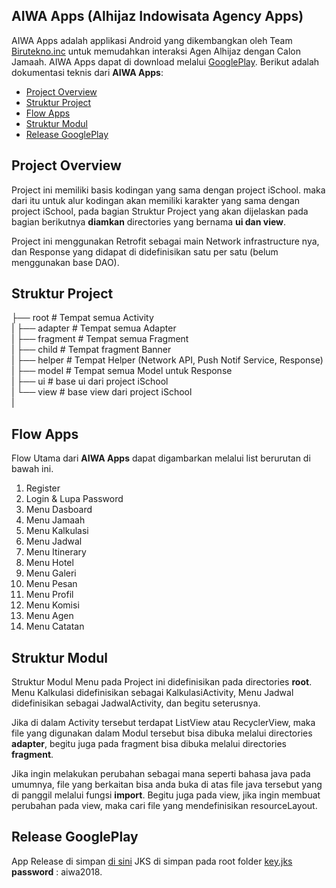 ## **AIWA Apps** (Alhijaz Indowisata Agency Apps)

AIWA Apps adalah applikasi Android yang dikembangkan oleh Team [Birutekno.inc](https://birutekno.com) untuk memudahkan interaksi Agen Alhijaz dengan Calon Jamaah. AIWA Apps dapat di download melalui [GooglePlay](https://play.google.com/store/apps/details?id=com.birutekno.aiwa). Berikut adalah dokumentasi teknis dari **AIWA Apps**:

- [Project Overview](#Project-Overview)
- [Struktur Project](#Struktur-Project)
- [Flow Apps](#Flow-Apps)
- [Struktur Modul](#Struktur-Modul)
- [Release GooglePlay](#Release-GooglePlay)

## **Project Overview**

Project ini memiliki basis kodingan yang sama dengan project iSchool. maka dari itu untuk alur kodingan akan memiliki karakter yang sama dengan project iSchool, pada bagian Struktur Project yang akan dijelaskan pada bagian berikutnya **diamkan** directories yang bernama **ui dan view**.</br>

Project ini menggunakan Retrofit sebagai main Network infrastructure nya, dan Response yang didapat di didefinisikan satu per satu (belum menggunakan base DAO).

## **Struktur Project**

├── root                # Tempat semua Activity</br>
|   ├── adapter         # Tempat semua Adapter</br>
|   ├── fragment        # Tempat semua Fragment</br>
|       ├── child       # Tempat fragment Banner</br>
|   ├── helper          # Tempat Helper (Network API, Push Notif Service, Response)</br>
|   ├── model           # Tempat semua Model untuk Response</br>
|   ├── ui              # base ui dari project iSchool</br>
|   └── view            # base view dari project iSchool</br>
|</br>

## **Flow Apps**

Flow Utama dari **AIWA Apps** dapat digambarkan melalui list berurutan di bawah ini.

1. Register
2. Login & Lupa Password
3. Menu Dasboard
4. Menu Jamaah
5. Menu Kalkulasi
6. Menu Jadwal
7. Menu Itinerary
8. Menu Hotel
9. Menu Galeri
10. Menu Pesan
11. Menu Profil
12. Menu Komisi
13. Menu Agen
14. Menu Catatan

## **Struktur Modul**

Struktur Modul Menu pada Project ini didefinisikan pada directories **root**. Menu Kalkulasi didefinisikan sebagai KalkulasiActivity, Menu Jadwal didefinisikan sebagai JadwalActivity, dan begitu seterusnya. </br>

Jika di dalam Activity tersebut terdapat ListView atau RecyclerView, maka file yang digunakan dalam Modul tersebut bisa dibuka melalui directories **adapter**, begitu juga pada fragment bisa dibuka melalui directories **fragment**. </br>

Jika ingin melakukan perubahan sebagai mana seperti bahasa java pada umumnya, file yang berkaitan bisa anda buka di atas file java tersebut yang di panggil melalui fungsi **import**. Begitu juga pada view, jika ingin membuat perubahan pada view, maka cari file yang mendefinisikan resourceLayout.

## **Release GooglePlay**

App Release di simpan [di sini](https://github.com/Raven0/Umrah/tree/master/app/release)
JKS di simpan pada root folder [key.jks](https://github.com/Raven0/Umrah/blob/master/key.jks) </br>
**password** : aiwa2018.
